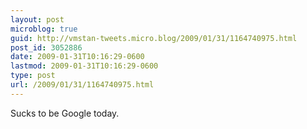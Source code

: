 ```yaml
---
layout: post
microblog: true
guid: http://vmstan-tweets.micro.blog/2009/01/31/1164740975.html
post_id: 3052886
date: 2009-01-31T10:16:29-0600
lastmod: 2009-01-31T10:16:29-0600
type: post
url: /2009/01/31/1164740975.html
---
```

Sucks to be Google today.
